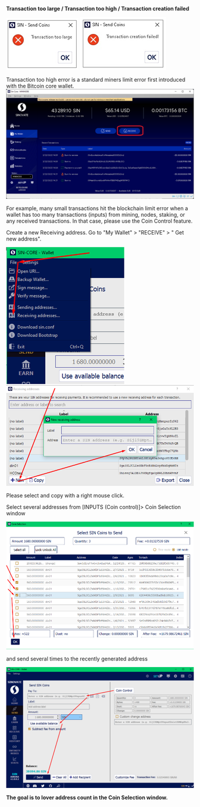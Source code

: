 **Transaction too large / Transaction too high / Transaction creation failed**

![](assets/img/transactiontoohigh/005.png) ![](assets/img/transactiontoohigh/006.png)

Transaction too high error is a standard miners limit error first introduced with the Bitcoin core wallet.
![](assets/img/transactiontoohigh/000.png)

For example, many small transactions hit the blockchain limit error when a wallet has too many transactions (inputs) from mining, nodes, staking, or any received transactions.
In that case, please use the Coin Control feature.


Create a new Receiving address. Go to "My Wallet" > "RECEIVE" > " Get new address".

![](assets/img/transactiontoohigh/002.png)
![](assets/img/transactiontoohigh/003.png)

Please select and copy with a right mouse click.

Select several addresses from [INPUTS (Coin control)]> Coin Selection window

![](assets/img/transactiontoohigh/004.png)

and send several times to the recently generated address

![](assets/img/transactiontoohigh/001.png)

**The goal is to lover address count in the **Coin Selection window.****
